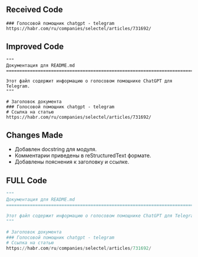 ## Received Code
```
### Голосовой помощник chatgpt - telegram
https://habr.com/ru/companies/selectel/articles/731692/
```

## Improved Code
```
"""
Документация для README.md
===============================================================================

Этот файл содержит информацию о голосовом помощнике ChatGPT для Telegram.
"""

# Заголовок документа
### Голосовой помощник chatgpt - telegram
# Ссылка на статью
https://habr.com/ru/companies/selectel/articles/731692/
```

## Changes Made
- Добавлен docstring для модуля.
- Комментарии приведены в reStructuredText формате.
- Добавлены пояснения к заголовку и ссылке.

## FULL Code
```python
"""
Документация для README.md
===============================================================================

Этот файл содержит информацию о голосовом помощнике ChatGPT для Telegram.
"""

# Заголовок документа
### Голосовой помощник chatgpt - telegram
# Ссылка на статью
https://habr.com/ru/companies/selectel/articles/731692/